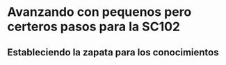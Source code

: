 # Avanzando con pequenos pero certeros pasos para la SC102

## Estableciendo la zapata para los conocimientos

